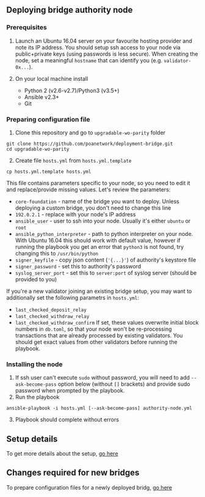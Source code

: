 ## Deploying bridge authority node

### Prerequisites
1. Launch an Ubuntu 16.04 server on your favourite hosting provider and note its IP address. You should setup ssh access to your node via public+private keys (using passwords is less secure). When creating the node, set a meaningful `hostname` that can identify you (e.g. `validator-0x...`).

2. On your local machine install
    * Python 2 (v2.6-v2.7)/Python3 (v3.5+)
    * Ansible v2.3+
    * Git

### Preparing configuration file
1. Clone this repository and go to `upgradable-wo-parity` folder
```
git clone https://github.com/poanetwork/deployment-bridge.git
cd upgradable-wo-parity
```

2. Create file `hosts.yml` from `hosts.yml.template`
```
cp hosts.yml.template hosts.yml
```
This file contains parameters specific to your node, so you need to edit it and replace/provide missing values. Let's review the parameters:
* `core-foundation` - name of the bridge you want to deploy. Unless deploying a custom bridge, you don't need to change this line
* `192.0.2.1` - replace with your node's IP address
* `ansible_user` - user to ssh into your node. Usually it's either `ubuntu` or `root`
* `ansible_python_interpreter` - path to python interpreter on your node. With Ubuntu 16.04 this should work with default value, however if running the playbook you get an error that `python3` is not found, try changing this to `/usr/bin/python`
* `signer_keyfile` - copy json content (`'{...}'`) of authority's keystore file
* `signer_password` - set this to authority's password
* `syslog_server_port` - set this to `server:port` of syslog server (should be provided to you)

If you're a new validator joining an existing bridge setup, you may want to additionally set the following parametrs in `hosts.yml`:
* `last_checked_deposit_relay`
* `last_checked_withdraw_relay`
* `last_checked_withdraw_confirm`
If set, these values overwrite initial block numbers in `db.toml`, so that your node won't be re-processing transactions that are already processed by existing validators. You should get exact values from other validators before running the playbook.

### Installing the node
1. If ssh user can't execute `sudo` without password, you will need to add `--ask-become-pass` option below (without `[]` brackets) and provide sudo password when prompted by the playbook.
2. Run the playbook
```
ansible-playbook -i hosts.yml [--ask-become-pass] authority-node.yml
```
3. Playbook should complete without errors

## Setup details
To get more details about the setup, [go here](./DETAILS.md)

## Changes required for new bridges
To prepare configuration files for a newly deployed bridg, [go here](./NEW-BRIDGE.md)
